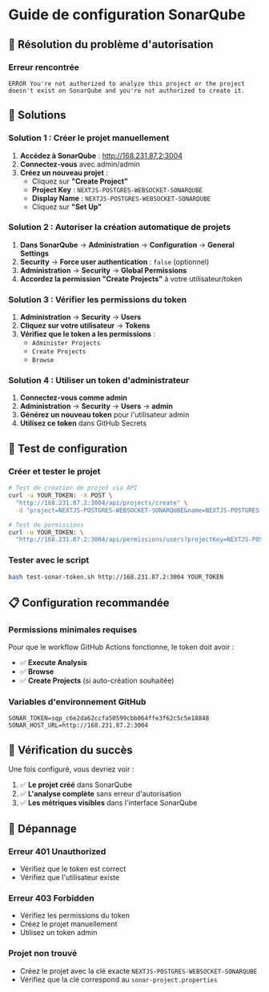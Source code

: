 # Guide de configuration SonarQube

## 🎯 Résolution du problème d'autorisation

### Erreur rencontrée
```
ERROR You're not authorized to analyze this project or the project doesn't exist on SonarQube and you're not authorized to create it.
```

## 🔧 Solutions

### Solution 1 : Créer le projet manuellement

1. **Accédez à SonarQube** : http://168.231.87.2:3004
2. **Connectez-vous** avec admin/admin
3. **Créez un nouveau projet** :
   - Cliquez sur **"Create Project"**
   - **Project Key** : `NEXTJS-POSTGRES-WEBSOCKET-SONARQUBE`
   - **Display Name** : `NEXTJS-POSTGRES-WEBSOCKET-SONARQUBE`
   - Cliquez sur **"Set Up"**

### Solution 2 : Autoriser la création automatique de projets

1. **Dans SonarQube** → **Administration** → **Configuration** → **General Settings**
2. **Security** → **Force user authentication** : `false` (optionnel)
3. **Administration** → **Security** → **Global Permissions**
4. **Accordez la permission "Create Projects"** à votre utilisateur/token

### Solution 3 : Vérifier les permissions du token

1. **Administration** → **Security** → **Users**
2. **Cliquez sur votre utilisateur** → **Tokens**
3. **Vérifiez que le token a les permissions** :
   - `Administer Projects`
   - `Create Projects` 
   - `Browse`

### Solution 4 : Utiliser un token d'administrateur

1. **Connectez-vous comme admin**
2. **Administration** → **Security** → **Users** → **admin**
3. **Générez un nouveau token** pour l'utilisateur admin
4. **Utilisez ce token** dans GitHub Secrets

## 🧪 Test de configuration

### Créer et tester le projet

```bash
# Test de création de projet via API
curl -u YOUR_TOKEN: -X POST \
  "http://168.231.87.2:3004/api/projects/create" \
  -d "project=NEXTJS-POSTGRES-WEBSOCKET-SONARQUBE&name=NEXTJS-POSTGRES-WEBSOCKET-SONARQUBE"

# Test de permissions
curl -u YOUR_TOKEN: \
  "http://168.231.87.2:3004/api/permissions/users?projectKey=NEXTJS-POSTGRES-WEBSOCKET-SONARQUBE"
```

### Tester avec le script

```bash
bash test-sonar-token.sh http://168.231.87.2:3004 YOUR_TOKEN
```

## 📋 Configuration recommandée

### Permissions minimales requises

Pour que le workflow GitHub Actions fonctionne, le token doit avoir :

- ✅ **Execute Analysis** 
- ✅ **Browse**
- ✅ **Create Projects** (si auto-création souhaitée)

### Variables d'environnement GitHub

```
SONAR_TOKEN=sqp_c6e2da62ccfa50599cbb064ffe3f62c5c5e18848
SONAR_HOST_URL=http://168.231.87.2:3004
```

## 🎉 Vérification du succès

Une fois configuré, vous devriez voir :

1. ✅ **Le projet créé** dans SonarQube
2. ✅ **L'analyse complète** sans erreur d'autorisation
3. ✅ **Les métriques visibles** dans l'interface SonarQube

## 🔧 Dépannage

### Erreur 401 Unauthorized
- Vérifiez que le token est correct
- Vérifiez que l'utilisateur existe

### Erreur 403 Forbidden  
- Vérifiez les permissions du token
- Créez le projet manuellement
- Utilisez un token admin

### Projet non trouvé
- Créez le projet avec la clé exacte `NEXTJS-POSTGRES-WEBSOCKET-SONARQUBE`
- Vérifiez que la clé correspond au `sonar-project.properties` 